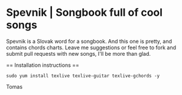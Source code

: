 # **Spevnik** | Songbook full of cool songs

Spevnik is a Slovak word for a songbook. And this one is pretty, and contains chords charts. Leave me suggestions or feel free to fork and submit pull requests with new songs, I'll be more than glad.

== Installation instructions ==

    sudo yum install texlive texlive-guitar texlive-gchords -y

Tomas

